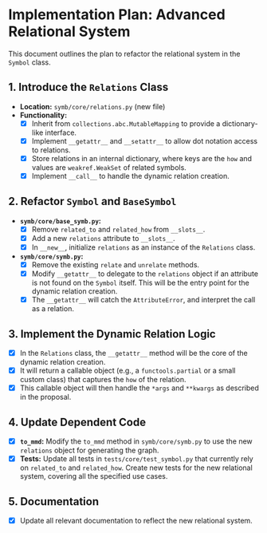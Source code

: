 
# Implementation Plan: Advanced Relational System

This document outlines the plan to refactor the relational system in the `Symbol` class.

## 1. Introduce the `Relations` Class

- **Location:** `symb/core/relations.py` (new file)
- **Functionality:**
    - [x] Inherit from `collections.abc.MutableMapping` to provide a dictionary-like interface.
    - [x] Implement `__getattr__` and `__setattr__` to allow dot notation access to relations.
    - [x] Store relations in an internal dictionary, where keys are the `how` and values are `weakref.WeakSet` of related symbols.
    - [x] Implement `__call__` to handle the dynamic relation creation.

## 2. Refactor `Symbol` and `BaseSymbol`

- **`symb/core/base_symb.py`:**
    - [x] Remove `related_to` and `related_how` from `__slots__`.
    - [x] Add a new `relations` attribute to `__slots__`.
    - [x] In `__new__`, initialize `relations` as an instance of the `Relations` class.

- **`symb/core/symb.py`:**
    - [x] Remove the existing `relate` and `unrelate` methods.
    - [x] Modify `__getattr__` to delegate to the `relations` object if an attribute is not found on the `Symbol` itself. This will be the entry point for the dynamic relation creation.
    - [x] The `__getattr__` will catch the `AttributeError`, and interpret the call as a relation.

## 3. Implement the Dynamic Relation Logic

- [x] In the `Relations` class, the `__getattr__` method will be the core of the dynamic relation creation.
- [x] It will return a callable object (e.g., a `functools.partial` or a small custom class) that captures the `how` of the relation.
- [x] This callable object will then handle the `*args` and `**kwargs` as described in the proposal.

## 4. Update Dependent Code

- [x] **`to_mmd`:** Modify the `to_mmd` method in `symb/core/symb.py` to use the new `relations` object for generating the graph.
- [x] **Tests:** Update all tests in `tests/core/test_symbol.py` that currently rely on `related_to` and `related_how`. Create new tests for the new relational system, covering all the specified use cases.

## 5. Documentation

- [x] Update all relevant documentation to reflect the new relational system.

